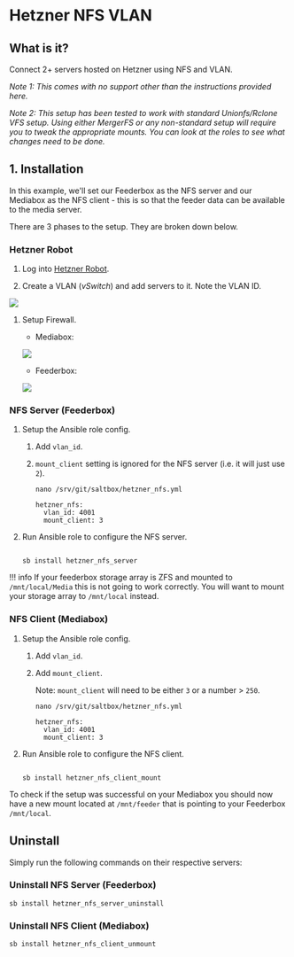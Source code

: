 # Hetzner NFS VLAN

## What is it?

Connect 2+ servers hosted on Hetzner using NFS and VLAN.

_Note 1: This comes with no support other than the instructions provided here._

_Note 2: This setup has been tested to work with standard Unionfs/Rclone VFS setup. Using either MergerFS or any non-standard setup will require you to tweak the appropriate mounts. You can look at the roles to see what changes need to be done._

## 1. Installation

In this example, we'll set our Feederbox as the NFS server and our Mediabox as the NFS client - this is so that the feeder data can be available to the media server.

There are 3 phases to the setup. They are broken down below.

### Hetzner Robot

1. Log into [Hetzner Robot](https://robot.your-server.de/).

1. Create a VLAN (_vSwitch_) and add servers to it. Note the VLAN ID.

  ![](../images/community/hetzner_vswitch.png)

1. Setup Firewall.

      - Mediabox:

      ![](../images/community/hetzner_mbox.png)

      - Feederbox:

      ![](../images/community/hetzner_fbox.png)

### NFS Server (Feederbox)

1. Setup the Ansible role config.

   1. Add `vlan_id`.

   2. `mount_client` setting is ignored for the NFS server (i.e. it will just use `2`).

      ``` { .shell }
      nano /srv/git/saltbox/hetzner_nfs.yml
      ```

      ``` { .yaml }
      hetzner_nfs:
        vlan_id: 4001
        mount_client: 3
      ```

1. Run Ansible role to configure the NFS server.

    ``` { .shell }

    sb install hetzner_nfs_server

    ```
!!! info
    If your feederbox storage array is ZFS and mounted to `/mnt/local/Media` this is not going to work correctly. You will want to mount your storage array to `/mnt/local` instead.

### NFS Client (Mediabox)

1. Setup the Ansible role config.

   1. Add `vlan_id`.

   2. Add `mount_client`.

      Note: `mount_client` will need to be either `3` or a number > `250`.

      ``` { .shell }
      nano /srv/git/saltbox/hetzner_nfs.yml
      ```

      ``` { .yaml }
      hetzner_nfs:
        vlan_id: 4001
        mount_client: 3
      ```

2. Run Ansible role to configure the NFS client.

    ``` { .shell }

    sb install hetzner_nfs_client_mount

    ```
To check if the setup was successful on your Mediabox you should now have a new mount located at `/mnt/feeder` that is pointing to your Feederbox `/mnt/local`.

## Uninstall

Simply run the following commands on their respective servers:

### Uninstall NFS Server (Feederbox)

```shell
sb install hetzner_nfs_server_uninstall
```

### Uninstall NFS Client (Mediabox)

```shell
sb install hetzner_nfs_client_unmount
```
